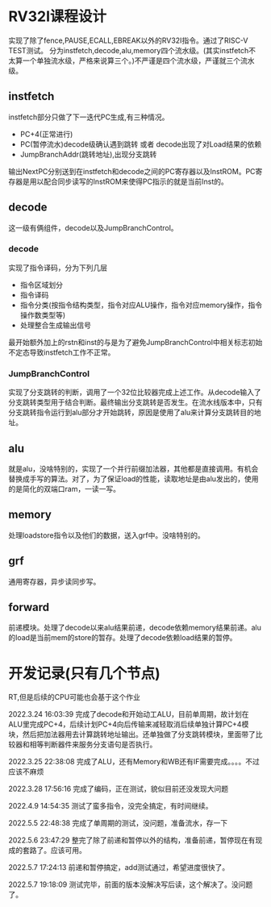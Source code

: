 # RV32I课程设计
实现了除了fence,PAUSE,ECALL,EBREAK以外的RV32I指令。通过了RISC-V TEST测试。
分为instfetch,decode,alu,memory四个流水级。(其实instfetch不太算一个单独流水级，严格来说算三个。)不严谨是四个流水级，严谨就三个流水级。

## instfetch
instfetch部分只做了下一迭代PC生成,有三种情况。

* PC+4(正常进行)
* PC(暂停流水)decode级确认遇到跳转 或者 decode出现了对Load结果的依赖
* JumpBranchAddr(跳转地址),出现分支跳转

输出NextPC分别送到在instfetch和decode之间的PC寄存器以及InstROM。PC寄存器是用以配合同步读写的InstROM来使得PC指示的就是当前Inst的。

## decode 

这一级有俩组件，decode以及JumpBranchControl。

### decode

实现了指令译码，分为下列几层

* 指令区域划分
* 指令译码
* 指令分类(按指令结构类型，指令对应ALU操作，指令对应memory操作，指令操作数类型等)
* 处理整合生成输出信号

最开始额外加上的rstn和inst的与是为了避免JumpBranchControl中相关标志初始不定态导致instfetch工作不正常。

### JumpBranchControl

实现了分支跳转的判断，调用了一个32位比较器完成上述工作。从decode输入了分支跳转类型用于结合判断。最终输出分支跳转是否发生。在流水线版本中，只有分支跳转指令运行到alu部分才开始跳转，原因是使用了alu来计算分支跳转目的地址。

## alu

就是alu，没啥特别的，实现了一个并行前缀加法器，其他都是直接调用。有机会替换成手写的算法。对了，为了保证load的性能，读取地址是由alu发出的，使用的是简化的双端口ram，一读一写。

## memory

处理loadstore指令以及他们的数据，送入grf中。没啥特别的。

## grf

通用寄存器，异步读同步写。

## forward

前递模块。处理了decode以来alu结果前递，decode依赖memory结果前递。alu的load是当前mem的store的暂存。处理了decode依赖load结果的暂停。

# 开发记录(只有几个节点)
RT,但是后续的CPU可能也会基于这个作业

2022.3.24 16:03:39 完成了decode和开始动工ALU，目前单周期，故计划在ALU里完成PC+4，后续计划PC+4向后传输来减轻取消后续单独计算PC+4模块，然后把加法器用去计算跳转地址输出。还单独做了分支跳转模块，里面带了比较器和相等判断器件来服务分支语句是否执行。

2022.3.25 22:38:08 完成了ALU，还有Memory和WB还有IF需要完成。。。。不过应该不麻烦

2022.3.28 17:56:16 完成了编码，正在测试，貌似目前还没发现大问题

2022.4.9 14:54:35  测试了蛮多指令，没完全搞定，有时间继续。

2022.5.5 22:48:38 完成了单周期的测试，没问题，准备流水，存一下

2022.5.6 23:47:29 整完了除了前递和暂停以外的结构，准备前递，暂停现在有现成的套路了。应该可用。

2022.5.7 17:24:13 前递和暂停搞定，add测试通过，希望进度很快了。

2022.5.7 19:18:09 测试完毕，前面的版本没解决写后读，这个解决了。没问题了。
